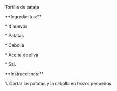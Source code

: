 Tortilla de patata

\*\*Ingredientes:\*\*

\* 4 huevos

\* Patatas

\* Cebolla

\* Aceite de oliva

\* Sal.

\*\*Instrucciones:\*\*

1\. Cortar las patatas y la cebolla en trozos pequeños.

